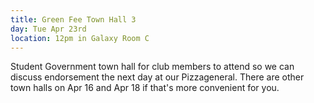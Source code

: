 ```yaml
---
title: Green Fee Town Hall 3
day: Tue Apr 23rd
location: 12pm in Galaxy Room C
---
```


Student Government town hall for club members to attend so we can discuss endorsement the next day at our Pizzageneral. There are other town halls on Apr 16 and Apr 18 if that's more convenient for you.
